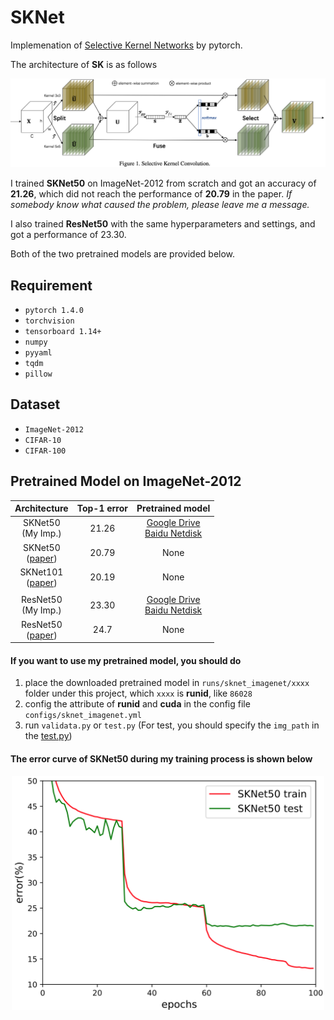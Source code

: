 # SKNet
Implemenation of [Selective Kernel Networks](https://arxiv.org/abs/1903.06586) by pytorch.

The architecture of **SK** is as follows

![](IMG/SKConv.png)

I trained **SKNet50** on ImageNet-2012 from scratch and got an accuracy of **21.26**, 
which did not reach the performance of **20.79** in the paper.
_If somebody know what caused the problem, please leave me a message._ 

I also trained **ResNet50** with the same hyperparameters and settings, and got a performance of 23.30.

Both of the two pretrained models are provided below.

## Requirement
- `pytorch 1.4.0`
- `torchvision`
- `tensorboard 1.14+`
- `numpy`
- `pyyaml`
- `tqdm`
- `pillow`


## Dataset
- `ImageNet-2012`
- `CIFAR-10`
- `CIFAR-100`


## Pretrained Model on ImageNet-2012

| Architecture | Top-1 error | Pretrained model|
| :----: | :----: | :----: |
| SKNet50 <br> (My Imp.) | 21.26 | [Google Drive](https://drive.google.com/open?id=1h6NIwSemMrFDk4DWT7-Zdm9kolHljyZU)<br>[Baidu Netdisk](https://pan.baidu.com/s/1XTuMDqFuzljxmlfC2TKTyg) |
| SKNet50 <br> ([paper](https://arxiv.org/abs/1903.06586)) | 20.79 | None |
| SKNet101 <br> ([paper](https://arxiv.org/abs/1903.06586)) | 20.19 | None |
||
| ResNet50 <br> (My Imp.)| 23.30 | [Google Drive](https://drive.google.com/open?id=1XreMz36IpUiEDsJtyU7t_QPKOs4JTB_C)<br>[Baidu Netdisk](https://pan.baidu.com/s/197FBBOgYPc1oxEsDkeo4Rg) |
| ResNet50 <br> ([paper](https://arxiv.org/abs/1512.03385))| 24.7 | None |

#### If you want to use my pretrained model, you should do
1. place the downloaded pretrained model in `runs/sknet_imagenet/xxxx` folder under this project, which `xxxx` is **runid**, like `86028`
2. config the attribute of **runid** and **cuda** in the config file `configs/sknet_imagenet.yml`
3. run `validata.py` or `test.py` (For test, you should specify the `img_path` in the [test.py](/test.py))

#### The error curve of SKNet50 during my training process is shown below
<div align="center">
 <img src="IMG/error.png" width = "500" alt="error curve" />
</div>
